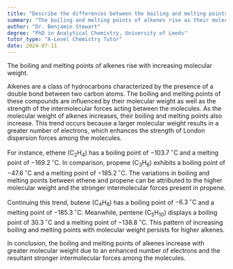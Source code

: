 ```yaml
---
title: "Describe the differences between the boiling and melting points of different alkenes"
summary: "The boiling and melting points of alkenes rise as their molecular weight increases."
author: "Dr. Benjamin Stewart"
degree: "PhD in Analytical Chemistry, University of Leeds"
tutor_type: "A-Level Chemistry Tutor"
date: 2024-07-11
---
```


The boiling and melting points of alkenes rise with increasing molecular weight.

Alkenes are a class of hydrocarbons characterized by the presence of a double bond between two carbon atoms. The boiling and melting points of these compounds are influenced by their molecular weight as well as the strength of the intermolecular forces acting between the molecules. As the molecular weight of alkenes increases, their boiling and melting points also increase. This trend occurs because a larger molecular weight results in a greater number of electrons, which enhances the strength of London dispersion forces among the molecules.

For instance, ethene (C$_2$H$_4$) has a boiling point of $-103.7\,^\circ\mathrm{C}$ and a melting point of $-169.2\,^\circ\mathrm{C}$. In comparison, propene (C$_3$H$_6$) exhibits a boiling point of $-47.6\,^\circ\mathrm{C}$ and a melting point of $-185.2\,^\circ\mathrm{C}$. The variations in boiling and melting points between ethene and propene can be attributed to the higher molecular weight and the stronger intermolecular forces present in propene.

Continuing this trend, butene (C$_4$H$_8$) has a boiling point of $-6.3\,^\circ\mathrm{C}$ and a melting point of $-185.3\,^\circ\mathrm{C}$. Meanwhile, pentene (C$_5$H$_{10}$) displays a boiling point of $30.3\,^\circ\mathrm{C}$ and a melting point of $-138.8\,^\circ\mathrm{C}$. This pattern of increasing boiling and melting points with molecular weight persists for higher alkenes.

In conclusion, the boiling and melting points of alkenes increase with greater molecular weight due to an enhanced number of electrons and the resultant stronger intermolecular forces among the molecules.
    